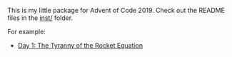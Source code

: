 This is my little package for Advent of Code 2019. Check out the README files in the [inst/](https://github.com/lashlee/advent/blob/master/inst/) folder.

For example:

  * [Day 1: The Tyranny of the Rocket Equation](https://github.com/lashlee/advent/blob/master/inst/day_01_the_tyranny_of_the_rocket_equation/)

